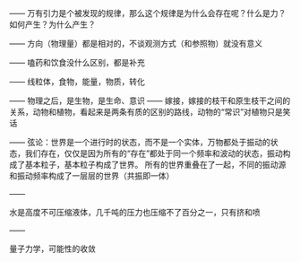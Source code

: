 ——
万有引力是个被发现的规律，那么这个规律是为什么会存在呢？什么是力？如何产生？为什么产生？

——
方向（物理量）都是相对的，不谈观测方式（和参照物）就没有意义

——
嗑药和饮食没什么区别，都是补充

——
线粒体，食物，能量，物质，转化

——
物理之后，是生物，是生命、意识
——
嫁接，嫁接的枝干和原生枝干之间的关系，动物和植物，看起来是两条有质的区别的路线，动物的“常识”对植物只是笑话

——
弦论：世界是一个进行时的状态，而不是一个实体，万物都处于振动的状态，我们存在，仅仅是因为所有的“存在”都处于同一个频率和波动的状态，振动构成了基本粒子，基本粒子构成了世界。
所有的世界重叠在了一起，不同的振动源和振动频率构成了一层层的世界（共振即一体）

——

水是高度不可压缩液体，几千吨的压力也压缩不了百分之一，只有挤和喷

——

量子力学，可能性的收敛